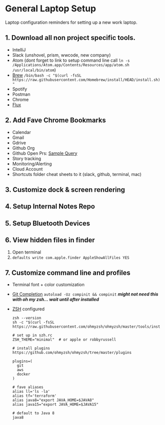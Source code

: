# General Laptop Setup
Laptop configuration reminders for setting up a new work laptop.


## 1. Download all non project specific tools.
- IntelliJ
- Slack (unshovel, prism, wwcode, new company)
- Atom (dont forget to link to setup command line call `ln -s /Applications/Atom.app/Contents/Resources/app/atom.sh /usr/local/bin/atom`)
- [Brew](https://brew.sh/) `/bin/bash -c "$(curl -fsSL https://raw.githubusercontent.com/Homebrew/install/HEAD/install.sh)"`
- Spotify
- Postman
- Chrome
- [Flux](https://justgetflux.com/)


## 2. Add Fave Chrome Bookmarks
- Calendar
- Gmail
- Gdrive
- Github Org
- Github Open Prs: [Sample Query](https://github.com/pulls?q=is%3Aopen+is%3Apr+archived%3Afalse+user%3Abriaugenreich)
- Story tracking
- Monitoring/Alerting
- Cloud Account
- Shortcuts folder cheat sheets to it (slack, github, terminal, mac)

## 3. Customize dock & screen rendering
## 4. Setup Internal Notes Repo
## 5. Setup Bluetooth Devices

## 6. View hidden files in finder
  1. Open terminal
  2. ```defaults write com.apple.finder AppleShowAllFiles YES```

## 7. Customize command line and profiles
- Terminal font + color customization
- [Git Completion](https://git-scm.com/book/id/v2/Appendix-A%3A-Git-in-Other-Environments-Git-in-Zsh) `autoload -Uz compinit && compinit` **_might not need this with oh my zsh... wait until after installed_**
- [ZSH](https://github.com/ohmyzsh/ohmyzsh) configured


  ```
  zsh --version
  sh -c "$(curl -fsSL https://raw.githubusercontent.com/ohmyzsh/ohmyzsh/master/tools/install.sh)"

  # set up in szh.rc
  ZSH_THEME="minimal"  # or apple or robbyrussell

  # install plugins https://github.com/ohmyzsh/ohmyzsh/tree/master/plugins

  plugins=(
    git
    aws
    docker
  )

  # fave aliases
  alias ll='ls -la'
  alias tf='terraform'
  alias java8="export JAVA_HOME=$JAVA8"
  alias java15="export JAVA_HOME=$JAVA15"

  # default to Java 8
  java8
  ```
